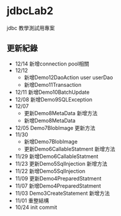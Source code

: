 # jdbcLab2
jdbc 教學測試用專案

## 更新紀錄
- 12/14 新增connection pool相關
- 12/12
	- 新增Demo12DaoAction user userDao
	- 新增Demo11Transaction
- 12/11 新增Demo10BatchUpdate
- 12/08 新增Demo9SQLException
- 12/07
	- 更新Demo8MetaData 新增方法
	- 新增Demo8MetaData
- 12/05 Demo7BlobImage 更新方法
- 11/30 
	- 新增Demo7BlobImage
	- 更新Demo6CallableStatment 新增方法
- 11/29 新增Demo6CallableStatment
- 11/23 更新Demo5SqlInjection 新增方法
- 11/22 新增Demo5SqlInjection
- 11/09 更新Demo4PreparedStatment  
- 11/07 新增Demo4PreparedStatment
- 11/03 Demo3CreateStatement 新增方法
- 11/01 重整結構
- 10/24 init commit

